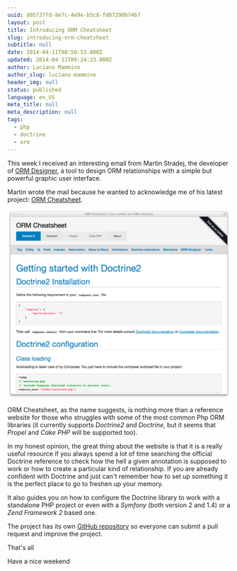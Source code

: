 ```yaml
---
uuid: d057377d-8e7c-4e9e-b5c8-fd07290b7467
layout: post
title: Introducing ORM Cheatsheet
slug: introducing-orm-cheatsheet
subtitle: null
date: 2014-04-11T08:50:53.000Z
updated: 2014-04-11T09:24:23.000Z
author: Luciano Mammino
author_slug: luciano-mammino
header_img: null
status: published
language: en_US
meta_title: null
meta_description: null
tags:
  - php
  - doctrine
  - orm
---
```


This week I received an interesting email from Martin Stradej, the developer of [ORM Designer](http://www.orm-designer.com), a tool to design ORM relationships with a simple but powerful graphic user interface.

Martin wrote the mail because he wanted to acknowledge me of his latest project: [ORM Cheatsheet](http://ormcheatsheet.com).

[![ORM Cheatsheet homepage screenshoot](./orm-cheatsheet-screenshoot.png)](http://ormcheatsheet.com)

ORM Cheatsheet, as the name suggests, is nothing more than a reference website for those who struggles with some of the most common Php ORM libraries (it currently supports *Doctrine2* and *Doctrine*, but it seems that *Propel* and *Cake PHP*  will be supported too).

In my honest opinion, the great thing about the website is that it is a really useful resource if you always spend a lot of time searching the official Doctrine reference to check how the hell a given annotation is supposed to work or how to create a particular kind of relationship. If you are already confident with Doctrine and just can't remember how to set up something it is the perfect place to go to freshen up your memory.

It also guides you on how to configure the Doctrine library to work with a standalone PHP project or even with a *Symfony* (both version 2 and 1.4) or a *Zend Framework 2* based one.

The project has its own [GitHub repository](https://github.com/atlantic18/ormcheatsheet) so everyone can submit a pull request and improve the project.

That's all

Have a nice weekend
